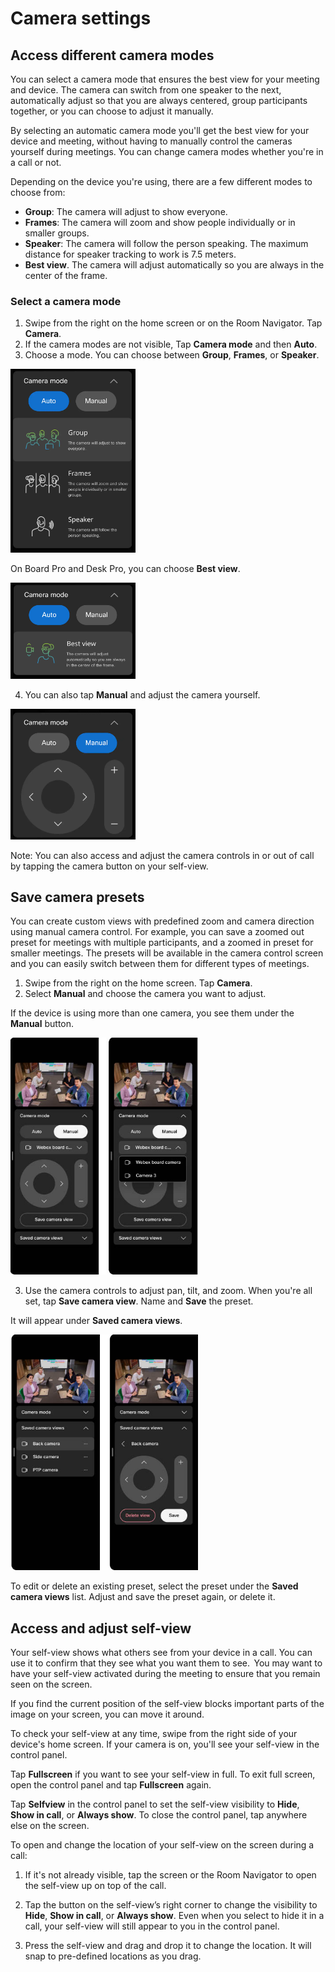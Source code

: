 # Camera settings

## Access different camera modes

You can select a camera mode that ensures the best view for your meeting and device. The camera can switch from one speaker to the next, automatically adjust so that you are always centered, group participants together, or you can choose to adjust it manually. 

By selecting an automatic camera mode you'll get the best view for your device and meeting, without having to manually control the cameras yourself during meetings. You can change camera modes whether you're in a call or not. 

Depending on the device you're using, there are a few different modes to choose from:


* **Group**: The camera will adjust to show everyone. 
* **Frames**: The camera will zoom and show people individually or in smaller groups. 
*	**Speaker**: The camera will follow the person speaking. The maximum distance for speaker tracking to work is 7.5 meters.
*	**Best view**. The camera will adjust automatically so you are always in the center of the frame.

### Select a camera mode

1.	Swipe from the right on the home screen or on the Room Navigator. Tap **Camera**. 
2.	If the camera modes are not visible, Tap **Camera mode** and then **Auto**. 
3.	Choose a mode. You can choose between **Group**, **Frames**, or **Speaker**.

<img src="/doc/images/MTR/CameraModeAuto.png" style="width: 200px" />

On Board Pro and Desk Pro, you can choose **Best view**. 

<img src="/doc/images/MTR/CameraModeAuto2.jpg" style="width: 200px" />

4.	You can also tap **Manual** and adjust the camera yourself.

<img src="/doc/images/MTR/CameraModeManual.png" style="width: 200px" />

Note: You can also access and adjust the camera controls in or out of call by tapping the camera button on your self-view.


## Save camera presets  

You can create custom views with predefined zoom and camera direction using manual camera control. For example, you can save a zoomed out preset for meetings with multiple participants, and a zoomed in preset for smaller meetings. The presets will be available in the camera control screen and you can easily switch between them for different types of meetings. 

1. Swipe from the right on the home screen. Tap **Camera**.
2. Select **Manual** and choose the camera you want to adjust.

If the device is using more than one camera, you see them under the **Manual** button.

<img src="/doc/images/MTR/CameraModeManual2.jpg" style="width: 300px" />

3. Use the camera controls to adjust pan, tilt, and zoom. When you're all set, tap **Save camera view**. Name and **Save** the preset.

It will appear under **Saved camera views**.

<img src="/doc/images/MTR/CameraModeManual3.jpg" style="width: 300px" />

To edit or delete an existing preset, select the preset under the **Saved camera views** list. Adjust and save the preset again, or delete it. 


## Access and adjust self-view 

Your self-view shows what others see from your device in a call. You can use it to confirm that they see what you want them to see.  
You may want to have your self-view activated during the meeting to ensure that you remain seen on the screen. 

If you find the current position of the self-view blocks important parts of the image on your screen, you can move it around.  

To check your self-view at any time, swipe from the right side of your device's home screen. If your camera is on, you'll see your self-view in the control panel. 

Tap **Fullscreen** if you want to see your self-view in full. To exit full screen, open the control panel and tap **Fullscreen** again.   

Tap **Selfview** in the control panel to set the self-view visibility to **Hide**, **Show in call**, or **Always show**. To close the control panel, tap anywhere else on the screen.   

To open and change the location of your self-view on the screen during a call:  

1. If it's not already visible, tap the screen or the Room Navigator to open the self-view up on top of the call.   

2. Tap the button on the self-view’s right corner to change the visibility to **Hide**, **Show in call**, or **Always show**. Even when you select to hide it in a call, your self-view will still appear to you in the control panel.  

3. Press the self-view and drag and drop it to change the location. It will snap to pre-defined locations as you drag.  
